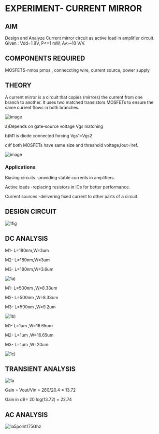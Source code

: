 # EXPERIMENT- CURRENT MIRROR 
## AIM 
Design and Analyze Current mirror circuit as active load in amplifier circuit.
Given : Vdd=1.8V, P<=1 mW, Av>-10 V/V.
## COMPONENTS REQUIRED
MOSFETS-nmos pmos , conneccting wire, current source, power supply
## THEORY 

A current mirror is a circuit that copies (mirrors) the current from one branch to another. It uses two matched transistors  MOSFETs to ensure the same current flows in both branches.

![image](https://github.com/user-attachments/assets/e6718cd9-b7e7-4411-8b47-5a4a83d1fc58)

a)Depends on gate-source voltage Vgs matching 

b)M1 is diode connected forcing Vgs1=Vgs2

c)If both MOSFETs have same size and threshold voltage,Iout=Iref.

![image](https://github.com/user-attachments/assets/aff7c721-77fa-4785-bf51-83e12c8083af)
 
### Applications 

Biasing circuits -providing stable currents in amplifiers.

Active loads -replacing resistors in ICs for better performance.

Current sources -delivering fixed current to other parts of a circuit.

## DESIGN CIRCUIT

![1fig](https://github.com/user-attachments/assets/e2e2e156-19a1-4ce3-92c8-fb87951aa6f6)



## DC ANALYSIS 

M1- L=180nm,W=3um

M2- L=180nm,W=3um

M3- L=180nm,W=3.6um

![1a)](https://github.com/user-attachments/assets/faf65dc5-5439-428d-9e03-af46d0b07767)

M1- L=500nm ,W=8.33um

M2- L=500nm ,W=8.33um

M3- L=500nm ,W=9.2um

![1b)](https://github.com/user-attachments/assets/b90aba1c-cdc1-48df-8825-04a7b28652b3)


M1- L=1um ,W=16.65um

M2- L=1um ,W=16.65um

M3- L=1um ,W=20um

![1c)](https://github.com/user-attachments/assets/d13c3db6-c4b0-40f0-a126-f9a6829f12fb)



## TRANSIENT ANALYSIS  

![1a](https://github.com/user-attachments/assets/94cb1f83-5359-46b2-809a-73b0d7090169)

Gain = Vout/Vin
     = 280/20.4
     = 13.72

Gain in dB= 20 log(13.72)
          = 22.74

## AC ANALYSIS 

![1a5point175Ghz](https://github.com/user-attachments/assets/a3f5fa0b-ac70-42f1-886e-63c5fcd7bae4)



